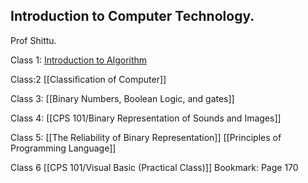 ## Introduction to Computer Technology.
Prof Shittu.

Class 1:
[Introduction to Algorithm](CPS%20101/Introduction%20to%20Algorithm.md)


Class:2
[[Classification of Computer]] 

Class 3:
[[Binary Numbers, Boolean Logic, and gates]]

Class 4: 
[[CPS 101/Binary Representation of Sounds and Images]]

Class 5:
[[The Reliability of Binary Representation]]
[[Principles of Programming Language]]

Class 6
[[CPS 101/Visual Basic (Practical Class)]]
Bookmark: Page 170
